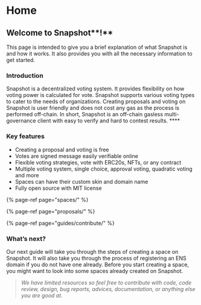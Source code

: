 # Home

## **Welcome to** Snapshot**!**

This page is intended to give you a brief explanation of what Snapshot is and how it works. It also provides you with all the necessary information to get started.

### **Introduction**

Snapshot is a decentralized voting system. It provides flexibility on how voting power is calculated for vote. Snapshot supports various voting types to cater to the needs of organizations. Creating proposals and voting on Snapshot is user friendly and does not cost any gas as the process is performed off-chain. In short, Snapshot is an off-chain gasless multi-governance client with easy to verify and hard to contest results. ****

### **Key features**

* Creating a proposal and voting is free
* Votes are signed message easily verifiable online
* Flexible voting strategies, vote with ERC20s, NFTs, or any contract
* Multiple voting system, single choice, approval voting, quadratic voting and more
* Spaces can have their custom skin and domain name
* Fully open source with MIT license

{% page-ref page="spaces/" %}

{% page-ref page="proposals/" %}

{% page-ref page="guides/contribute/" %}

### **What’s next?**

Our next guide will take you through the steps of creating a space on Snapshot. It will also take you through the process of registering an ENS domain if you do not have one already. Before you start creating a space, you might want to look into some spaces already created on Snapshot. 

> _We have limited resources so feel free to contribute with code, code review, design, bug reports, advices, documentation, or anything else you are good at._

  



